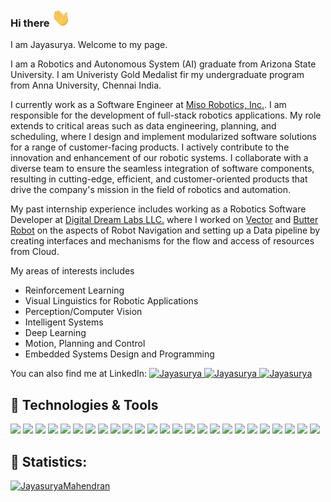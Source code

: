 ### Hi there <img src="https://raw.githubusercontent.com/imjaya/imjaya/master/assets/wave.gif" width="30px">
<!--![Jokes Card](https://readme-jokes.vercel.app/api?theme=vue-dark) -->


I am Jayasurya. Welcome to my page.

I am a Robotics and Autonomous System (AI) graduate from Arizona State University. I am Univeristy Gold Medalist fir my undergraduate program from Anna University, Chennai India.

I currently work as a Software Engineer at [Miso Robotics, Inc.](https://misorobotics.com/).  I am responsible for the development of full-stack robotics applications. My role extends to critical areas such as data engineering, planning, and scheduling, where I design and implement modularized software solutions for a range of customer-facing products. I actively contribute to the innovation and enhancement of our robotic systems. I collaborate with a diverse team to ensure the seamless integration of software components, resulting in cutting-edge, efficient, and customer-oriented products that drive the company's mission in the field of robotics and automation.

My past internship experience includes working as a Robotics Software Developer at [Digital Dream Labs LLC.](https://www.digitaldreamlabs.com/) where I worked on [Vector](https://www.digitaldreamlabs.com/pages/meet-vector) and [Butter Robot](https://thebutterrobot.com/) on the aspects of Robot Navigation and setting up a Data pipeline by creating interfaces and mechanisms for the flow and access of resources from Cloud.

My areas of interests includes
- Reinforcement Learning
- Visual Linguistics for Robotic Applications
- Perception/Computer Vision
- Intelligent Systems
- Deep Learning
- Motion, Planning and Control
- Embedded Systems Design and Programming

You can also find me at LinkedIn:
<a href="https://linkedin.com/in/jayasuryasm">
  <img alt="Jayasurya" src="https://img.shields.io/badge/-LinkedIn-informational?style=social&logo=linkedin&logoColor=blue&color=2bbc8a" />
</a> 
<a href="https://scholar.google.com/citations?user=MAPoV9YAAAAJ&hl=en">
  <img alt="Jayasurya" src="https://img.shields.io/badge/Google_Scholar-informational?style=social&logo=google-scholar" />
</a> 
<a href="https://twitter.com/jayasur82833784">
  <img alt="Jayasurya" src="https://img.shields.io/badge/Twitter-informational?style=social&logo=twitter" />
</a> 

## 🔧 Technologies & Tools
![](https://img.shields.io/badge/Tool-ROS-informational?style=flat&logo=ros&logoColor=white&color=2bbc8a)
![](https://img.shields.io/badge/Tool-Gazebo-informational?style=flat&logo=ros&logoColor=white&color=2bbc8a)
![](https://img.shields.io/badge/OpenCV-27338e?style=for-the-badge&logo=OpenCV&logoColor=white)
![](https://img.shields.io/badge/TensorFlow-FF6F00?style=for-the-badge&logo=TensorFlow&logoColor=white)
![](https://img.shields.io/badge/scikit_learn-F7931E?style=for-the-badge&logo=scikit-learn&logoColor=white)
![](https://img.shields.io/badge/Tool-PyTorch-informational?style=flat&logo=pytorch&logoColor=white&color=2bbc8a)
![](https://img.shields.io/badge/Tool-HuggingFace-informational?style=flat&logo=HuggingFace&logoColor=white&color=2bbc8a)
![](https://img.shields.io/badge/Keras-D00000?style=for-the-badge&logo=Keras&logoColor=white)
![](https://img.shields.io/badge/OS-Linux-informational?style=flat&logo=linux&logoColor=white&color=2bbc8a)
![](https://img.shields.io/badge/Python-FFD43B?style=for-the-badge&logo=python&logoColor=darkgreen)
![](https://img.shields.io/badge/C%2B%2B-00599C?style=for-the-badge&logo=c%2B%2B&logoColor=white)
![](https://img.shields.io/badge/JavaScript-F7DF1E?style=for-the-badge&logo=javascript&logoColor=black)
![](https://img.shields.io/badge/HTML5-E34F26?style=for-the-badge&logo=html5&logoColor=white)
![](https://img.shields.io/badge/CSS-239120?&style=for-the-badge&logo=css3&logoColor=white)
![](https://img.shields.io/badge/Code-C-informational?style=flat&logo=c&logoColor=white&color=2bbc8a)
![](https://img.shields.io/badge/Code-Matlab-informational?style=flat&logo=matlab&logoColor=white&color=2bbc8a)
![](https://img.shields.io/badge/Shell_Script-121011?style=for-the-badge&logo=gnu-bash&logoColor=white)
![](https://img.shields.io/badge/MySQL-00000F?style=for-the-badge&logo=mysql&logoColor=white)
![](https://img.shields.io/badge/MongoDB-4EA94B?style=for-the-badge&logo=mongodb&logoColor=white)
![](https://img.shields.io/badge/React_Native-20232A?style=for-the-badge&logo=react&logoColor=61DAFB)
![](https://img.shields.io/badge/Flask-000000?style=for-the-badge&logo=flask&logoColor=white)
![](https://img.shields.io/badge/Docker-2CA5E0?style=for-the-badge&logo=docker&logoColor=white)
![](https://img.shields.io/badge/kubernetes-326ce5.svg?&style=for-the-badge&logo=kubernetes&logoColor=white)
![](https://img.shields.io/badge/Git-F05032?style=for-the-badge&logo=git&logoColor=white)
![](https://img.shields.io/badge/Amazon_AWS-232F3E?style=for-the-badge&logo=amazon-aws&logoColor=white)


## 📝 Statistics:

<a href="https://www.linkedin.com/in/jayasuryasm">
  <img alt="JayasuryaMahendran" src="https://github-readme-stats.vercel.app/api/top-langs/?username=imjaya&layout=compact&hide=jupyter%20notebook,matlab&theme=radical" />
</a> 


<!-- Resources -->
<!-- Icons: https://simpleicons.org/ -->
<!-- GitHub Stats: https://github.com/anuraghazra/github-readme-stats -->
<!-- Emojis: https://emojipedia.org/emoji/ -->
<!-- HTML Emojis: https://www.fileformat.info/index.htm -->

<!--
**imjaya/imjaya** is a ✨ _special_ ✨ repository because its `README.md` (this file) appears on your GitHub profile.

Here are some ideas to get you started:

- 🔭 I’m currently working on ...
- 🌱 I’m currently learning ...
- 👯 I’m looking to collaborate on ...
- 🤔 I’m looking for help with ...
- 💬 Ask me about ...
- 📫 How to reach me: ...
- 😄 Pronouns: ...
- ⚡ Fun fact: ...
-->
